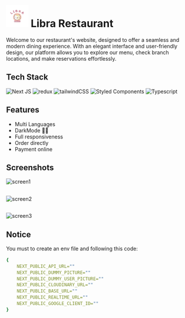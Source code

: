 # <img src="https://github.com/supercoderl/Libra-Restaurant-Frontend/blob/main/public/assets/images/logo/logo-removebg-preview.png?raw=true" width="60" height="60"/> Libra Restaurant

Welcome to our restaurant's website, designed to offer a seamless and modern dining experience. With an elegant interface and user-friendly design, our platform allows you to explore our menu, check branch locations, and make reservations effortlessly.

## Tech Stack

![Next JS](https://img.shields.io/badge/Next-black?style=for-the-badge&logo=next.js&logoColor=white) ![redux](https://img.shields.io/badge/Redux-593D88?style=for-the-badge&logo=redux&logoColor=white) ![tailwindCSS](https://img.shields.io/badge/Tailwind_CSS-38B2AC?style=for-the-badge&logo=tailwind-css&logoColor=white) ![Styled Components](https://img.shields.io/badge/styled--components-DB7093?style=for-the-badge&logo=styled-components&logoColor=white) ![Typescript](https://img.shields.io/badge/TypeScript-007ACC?style=for-the-badge&logo=typescript&logoColor=white)

## Features

- Multi Languages
- DarkMode 🐱‍👤
- Full responsiveness
- Order directly
- Payment online

## Screenshots

![screen1](https://user-images.githubusercontent.com/45109516/135887679-9d760f00-45da-41a7-baa7-e1ffe88f6ea0.png)

##

![screen2](https://user-images.githubusercontent.com/45109516/135887676-5ae5a9d8-5232-4ea8-8a97-37d8855e476a.png)

##

![screen3](https://user-images.githubusercontent.com/45109516/135887678-4f1667ce-b754-49f8-a62d-ebb6c9f888fb.png)

## Notice

You must to create an env file and following this code:

```yaml
{
    NEXT_PUBLIC_API_URL=""
    NEXT_PUBLIC_DUMMY_PICTURE=""
    NEXT_PUBLIC_DUMMY_USER_PICTURE=""
    NEXT_PUBLIC_CLOUDINARY_URL=""
    NEXT_PUBLIC_BASE_URL=""
    NEXT_PUBLIC_REALTIME_URL=""
    NEXT_PUBLIC_GOOGLE_CLIENT_ID=""
}
```
